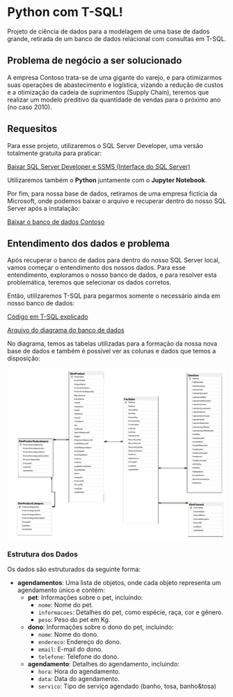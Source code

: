 # Python com T-SQL!
Projeto de ciência de dados para a modelagem de uma base de dados grande, retirada de um banco de dados relacional com consultas em T-SQL.

## Problema de negócio a ser solucionado

A empresa Contoso trata-se de uma gigante do varejo, e para otimizarmos suas operações de abastecimento e logística, vizando a redução de custos e a otimização da cadeia de suprimentos (Supply Chain), teremos que realizar um modelo preditivo da quantidade de vendas para o próximo ano (no caso 2010).

## Requesitos
Para esse projeto, utilizaremos o SQL Server Developer, uma versão totalmente gratuita para praticar:

[Baixar SQL Server Developer e SSMS (Interface do SQL Server)](https://www.microsoft.com/pt-br/sql-server/sql-server-downloads)

Utilizaremos também o **Python** juntamente com o **Jupyter Notebook**.

Por fim, para nossa base de dados, retiramos de uma empresa fictícia da Microsoft, onde podemos baixar o arquivo e recuperar dentro do nosso SQL Server após a instalação:

[Baixar o banco de dados Contoso](https://www.microsoft.com/en-us/download/details.aspx?id=18279)

## Entendimento dos dados e problema
Após recuperar o banco de dados para dentro do nosso SQL Server local, vamos começar o entendimento dos nossos dados.
Para esse entendimento, exploramos o nosso banco de dados, e para resolver esta problemática, teremos que selecionar os dados corretos.

Então, utilizaremos T-SQL para pegarmos somente o necessário ainda em nosso banco de dados:

[Código em T-SQL explicado](T-SQL/Base%20de%20dados.sql)

[Arquivo do diagrama do banco de dados](T-SQL/Diagrama.pdf)

No diagrama, temos as tabelas utilizadas para a formação da nossa nova base de dados e também é possível ver as colunas e dados que temos a disposição:

![arq](Img/tabelas_utilizadas.PNG)

### Estrutura dos Dados

Os dados são estruturados da seguinte forma:

- **agendamentos**: Uma lista de objetos, onde cada objeto representa um agendamento único e contém:
  - **pet**: Informações sobre o pet, incluindo:
    - `nome`: Nome do pet.
    - `informacoes`: Detalhes do pet, como espécie, raça, cor e gênero.
    - `peso`: Peso do pet em Kg.
  - **dono**: Informações sobre o dono do pet, incluindo:
    - `nome`: Nome do dono.
    - `endereco`: Endereço do dono.
    - `email`: E-mail do dono.
    - `telefone`: Telefone do dono.
  - **agendamento**: Detalhes do agendamento, incluindo:
    - `hora`: Hora do agendamento.
    - `data`: Data do agendamento.
    - `servico`: Tipo de serviço agendado (banho, tosa, banho&tosa)
